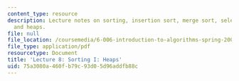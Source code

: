 ```yaml
---
content_type: resource
description: Lecture notes on sorting, insertion sort, merge sort, selection sort,
  and heaps.
file: null
file_location: /coursemedia/6-006-introduction-to-algorithms-spring-2008/75a3080a460fb79c93d05d96addfb88c_lec8.pdf
file_type: application/pdf
resourcetype: Document
title: 'Lecture 8: Sorting I: Heaps'
uid: 75a3080a-460f-b79c-93d0-5d96addfb88c
---
```

